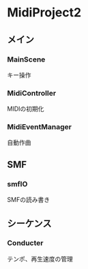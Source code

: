 # MidiProject2
## メイン
### MainScene

キー操作

### MidiController

MIDIの初期化

### MidiEventManager

自動作曲

## SMF
### smfIO

SMFの読み書き

## シーケンス
### Conducter

テンポ、再生速度の管理